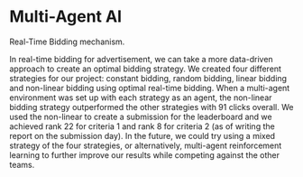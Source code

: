 # Multi-Agent AI
Real-Time Bidding mechanism.

In real-time bidding for advertisement, we can take a more data-driven approach to create an optimal bidding strategy. We created four different strategies for our project: constant bidding, random bidding, linear bidding and non-linear bidding using optimal real-time bidding. When a multi-agent environment was set up with each strategy as an agent, the non-linear bidding strategy outperformed the other strategies with 91 clicks overall. We used the non-linear to create a submission for the leaderboard and we achieved rank 22 for criteria 1 and rank 8 for criteria 2 (as of writing the report on the submission day). In the future, we could try using a mixed strategy of the four strategies, or alternatively, multi-agent reinforcement learning to further improve our results while competing against the other teams.
